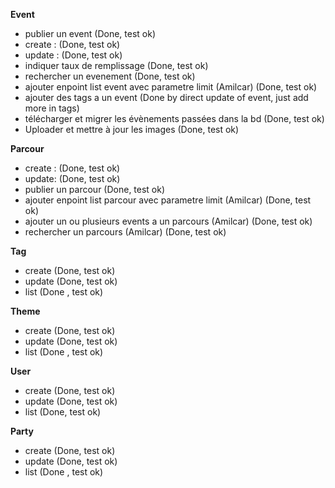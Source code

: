 **Event**
- publier un event  (Done, test ok)
- create : (Done, test ok)
- update : (Done, test ok)
- indiquer taux de remplissage (Done, test ok)
- rechercher un evenement (Done, test ok)
- ajouter enpoint list event avec parametre limit (Amilcar) (Done, test ok)
- ajouter des tags a un event (Done by direct update of event, just add more in tags)
- télécharger et migrer les évènements passées dans la bd (Done, test ok)
- Uploader et mettre à jour les images (Done, test ok)

**Parcour**
- create : (Done, test ok)
- update: (Done, test ok)
- publier un parcour (Done, test ok)
- ajouter enpoint list parcour avec parametre limit (Amilcar) (Done, test ok)
- ajouter un ou plusieurs events a un parcours (Amilcar) (Done, test ok)
- rechercher un parcours (Amilcar) (Done, test ok)

**Tag**
- create (Done, test ok)
- update (Done, test ok)
- list (Done , test ok)

**Theme**
- create (Done, test ok)
- update (Done, test ok)
- list (Done , test ok)

**User**
- create (Done, test ok)
- update (Done, test ok)
- list (Done, test ok)

**Party**
- create (Done, test ok)
- update (Done, test ok)
- list (Done , test ok)

